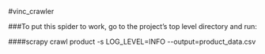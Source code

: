 #vinc_crawler

###To put this spider to work, go to the project’s top level directory and run:

####scrapy crawl product -s LOG_LEVEL=INFO --output=product_data.csv

